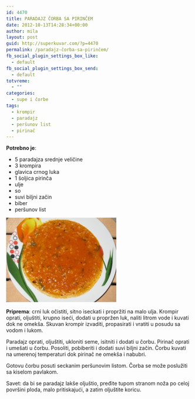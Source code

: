 ```yaml
---
id: 4470
title: PARADAJZ ČORBA SA PIRINČEM
date: 2012-10-13T14:28:34+00:00
author: mila
layout: post
guid: http://superkuvar.com/?p=4470
permalink: /paradajz-čorba-sa-pirinčem/
fb_social_plugin_settings_box_like:
  - default
fb_social_plugin_settings_box_send:
  - default
totvreme:
  - ""
categories:
  - supe i čorbe
tags:
  - krompir
  - paradajz
  - peršunov list
  - pirinač
---
```

**Potrebno je**:

  * 5 paradajza srednje veličine
  * 3 krompira
  * glavica crnog luka
  * 1 šoljica pirinča
  *  ulje
  * so
  * suvi biljni začin
  * biber
  * peršunov list

<img class="alignnone size-medium wp-image-4471" title="Paradajz corba sa pirincem" src="/wp-content/uploads/2012/10/Paradajz-corba-sa-pirincem-e1350052538521-300x229.jpg" alt="" width="300" height="229" /> 

**Priprema**: crni luk očistiti, sitno iseckati i propržiti na malo ulja. Krompir oprati, oljuštiti, krupno iseći, dodati u propržen luk, naliti litrom vode i kuvati dok ne omekša. Skuvan krompir izvaditi, propasirati i vratiti u posudu sa vodom i lukom.

Paradajz oprati, oljuštiti, ukloniti seme, isitniti i dodati u čorbu. Pirinač oprati i umešati u čorbu. Posoliti, pobiberiti i dodati suvi biljni začin. Čorbu kuvati na umerenoj temperaturi dok pirinač ne omekša i nabubri.

Gotovu čorbu posuti seckanim peršunovim listom. Čorba se može poslužiti sa kiselom pavlakom.

Savet: da bi se paradajz lakše oljuštio, pređite tupom stranom noža po celoj površini ploda, malo pritiskajući, a zatim oljuštite koricu.